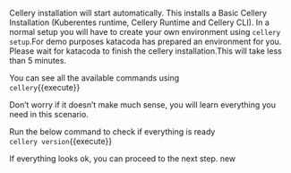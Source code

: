 Cellery installation will start automatically. This installs a Basic Cellery Installation (Kuberentes runtime, Cellery Runtime and Cellery CLI). In a normal setup you will have to create your own environment using `cellery setup`.For demo purposes katacoda has prepared an environment for you. Please wait for katacoda to finish the cellery installation.This will take less than 5 minutes.

You can see all the available commands using  
`cellery`{{execute}} 

Don’t worry if it doesn’t make much sense, you will learn everything you need in this scenario.

Run the below command to check if everything is ready  
`cellery version`{{execute}}

If everything looks ok, you can proceed to the next step.
new